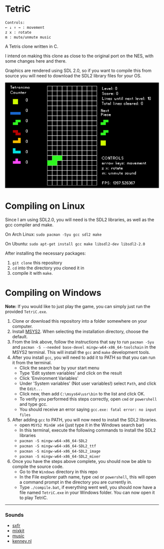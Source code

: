 # TetriC

```
Controls:
← ↓ ↑ → : movement
z x : rotate
m : mute/unmute music
```

A Tetris clone written in C. 

I intend on making this clone as close to the original port on the NES, with some changes here and there.

Graphics are rendered using SDL 2.0, so if you want to compile this from source you will need to download
the SDL2 library files for your OS.

![TetriC-alpha](images/TetriC-14.gif)

# Compiling on Linux

Since I am using SDL2.0, you will need is the SDL2 libraries, as well as the gcc compiler and make.

On Arch Linux: ``sudo pacman -Syu gcc sdl2 make``

On Ubuntu: ``sudo apt-get install gcc make libsdl2-dev libsdl2-2.0``

After installing the necessary packages: 

1. ``git clone`` this repository
2. ``cd`` into the directory you cloned it in
3. compile it with ``make``.

# Compiling on Windows 
**Note:** If you would like to just play the game, you can simply just run the provided ``TetriC.exe``.

1. Clone or download this repository into a folder somewhere on your computer.
2. Install [MSYS2](https://www.msys2.org/). When selecting the installation directory, choose the default.
3. From the link above, follow the instructions that say to run ``pacman -Syu`` and ``pacman -S --needed base-devel mingw-w64-x86_64-toolchain``
in the MSYS2 terminal. This will install the ``gcc`` and ``make`` development tools.
4. After you install ``gcc``, you will need to add it to PATH so that you can run it from the terminal. 
	- Click the search bar by your start menu
	- Type 'Edit system variables' and click on the result
	- Click 'Environment Variables'
	- Under 'System variables' (Not user variables!) select ``Path``, and click the ``Edit...``
	- Click new, then add ``C:\msys64\usr\bin`` to the list and click OK.
	- To verify you performed this steps correctly, open ``cmd`` or ``powershell`` and type gcc.
	- You should receive an error saying ``gcc.exe: fatal error: no input files``
5. After adding ``gcc`` to PATH, you will now need to install the SDL2 libraries.
	- open ``MSYS2 MinGW x64`` (just type it in the Windows search bar)
	- In this terminal, execute the following commands to install the SDL2 libraries
	- ``pacman -S mingw-w64-x86_64-SDL2``
	- ``pacman -S mingw-w64-x86_64-SDL2_ttf``
	- ``pacman -S mingw-w64-x86_64-SDL2_image``
	- ``pacman -S mingw-w64-x86_64-SDL2_mixer``
6. Once you have the steps above complete, you should now be able to compile the source code.
	- Go to the ``Windows`` directory in this repo
	- In the File explorer path name, type ``cmd`` or ``powershell``, this will open a command prompt
	in the directory you are currently in.
	- Type ``./compile.bat``, if everything went well, you should now have a file named ``TetriC.exe`` in
	your Windows folder. You can now open it to play TetriC.
___

### Sounds
- [sxfr](https://sfxr.me/)
- [mixkit](https://mixkit.co/free-sound-effects/game/)
- [music](https://archive.org/details/TrepakFromTheNutcracker)
- [kenney.nl](https://kenney.nl/assets?q=audio)
